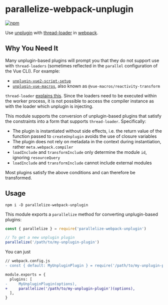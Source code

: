 # parallelize-webpack-unplugin

[![npm](https://img.shields.io/npm/v/parallelize-webpack-unplugin.svg)](https://www.npmjs.com/package/parallelize-webpack-unplugin)

Use [unplugin](https://github.com/unjs/unplugin/) with [thread-loader](https://github.com/webpack-contrib/thread-loader/) in [webpack](https://webpack.js.org/).

## Why You Need It

Many unplugin-based plugins will prompt you that they do not support use with `thread-loaders` (sometimes reflected in the `parallel` configuration of the Vue CLI). For example:

- [`unplugin-vue2-script-setup`](https://github.com/antfu/unplugin-vue2-script-setup/issues/49#issuecomment-957304450)
- [`unplugin-vue-macros`](https://github.com/sxzz/unplugin-vue-macros/issues/23#issuecomment-1170283222), also known as `@vue-macros/reactivity-transform`

`thread-loader` [explains this](https://github.com/webpack-contrib/thread-loader/#getting-started). Since the loaders need to be executed within the worker process, it is not possible to access the compiler instance as with the loader which unplugin is injecting.

This module supports the conversion of unplugin-based plugins that satisfy the constraints into a form that supports `thread-loader`. Specifically:

- The plugin is instantiated without side effects, i.e. the return value of the function passed to `createUnplugin` avoids the use of closure variables
- The plugin does not rely on metadata in the context during instantiation, rather `meta.webpack.compiler`
- `loadInclude` and `transformInclude` only determine the module `id`, ignoring `resourceQuery`
- `loadInclude` and `transformInclude` cannot include external modules

Most plugins satisfy the above conditions and can therefore be transformed.

## Usage

```shell
npm i -D parallelize-webpack-unplugin
```

This module exports a `parallelize` method for converting unplugin-based plugins:

```js
const { parallelize } = require('parallelize-webpack-unplugin')

// To get a new unplugin plugin
parallelize('/path/to/my-unplugin-plugin')
```

You can just

```diff
// webpack.config.js
- const { default: MyUnpluginPlugin } = require('/path/to/my-unplugin-plugin/webpack')

module.exports = {
  plugins: [
-     MyUnpluginPlugin(options),
+     parallelize('/path/to/my-unplugin-plugin')(options),
  ],
}
```
